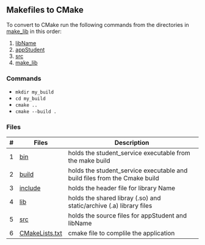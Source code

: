 ## Makefiles to CMake

To convert to CMake run the following commands from the directories in [make_lib](../make_lib) in this order:

1. [libName](../make_lib/src/libName)
2. [appStudent](../make_lib/src/appStudent)
3. [src](../make_lib/src)
4. [make_lib](../make_lib) 


### Commands 

- `mkdir my_build`
- `cd my_build`
- `cmake ..`
- `cmake --build .`

### Files

|   #   | Files                            | Description                                                              |
| :---: | -------------------------------- |--------------------------------------------------------------------------|
|   1   | [bin](bin)                       | holds the student_service executable from the make build                 |
|   2   | [build](build)                   | holds the student_service executable and build files from the Cmake build|
|   3   | [include](include)               | holds the header file for library Name                                   |
|   4   | [lib](lib)                       | holds the shared libray (.so) and static/archive (.a) library files      |
|   5   | [src](src)                       | holds the source files for appStudent and libName                        |
|   6   | [CMakeLists.txt](CMakeLists.txt) | cmake file to complile the application                                   |

